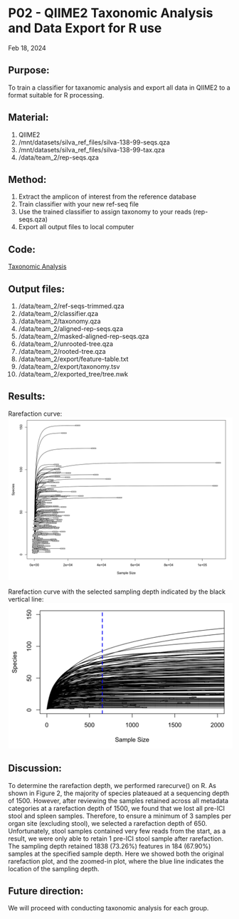 # P02 - QIIME2 Taxonomic Analysis and Data Export for R use

Feb 18, 2024

## Purpose:
To train a classifier for taxanomic analysis and export all data in QIIME2 to a format suitable for R processing. 

## Material: 
1. QIIME2
2. /mnt/datasets/silva_ref_files/silva-138-99-seqs.qza
3. /mnt/datasets/silva_ref_files/silva-138-99-tax.qza
4. /data/team_2/rep-seqs.qza

## Method:
1. Extract the amplicon of interest from the reference database
2. Train classifier with your new ref-seq file
3. Use the trained classifier to assign taxonomy to your reads (rep-seqs.qza)
4. Export all output files to local computer

## Code: 
[Taxonomic Analysis](/QIIME2/P01_Code.txt)

## Output files:
1. /data/team_2/ref-seqs-trimmed.qza
2. /data/team_2/classifier.qza
3. /data/team_2/taxonomy.qza
4. /data/team_2/aligned-rep-seqs.qza
5. /data/team_2/masked-aligned-rep-seqs.qza
6. /data/team_2/unrooted-tree.qza
7. /data/team_2/rooted-tree.qza
8. /data/team_2/export/feature-table.txt
9. /data/team_2/export/taxonomy.tsv
10. /data/team_2/exported_tree/tree.nwk

## Results: 
Rarefaction curve:
![Rarefaction Curve](/QIIME2/Figure/Rarefaction_uncropped.png)

Rarefaction curve with the selected sampling depth indicated by the black vertical line:
![Rarefaction Curve](/QIIME2/Figure/Rarefaction_cropped.png)

## Discussion:
To determine the rarefaction depth, we performed rarecurve() on R. As shown in Figure 2, the majority of species plateaued at a sequencing depth of 1500. However, after reviewing the samples retained across all metadata categories at a rarefaction depth of 1500, we found that we lost all pre-ICI stool and spleen samples. Therefore, to ensure a minimum of 3 samples per organ site (excluding stool), we selected a rarefaction depth of 650. Unfortunately, stool samples contained very few reads from the start, as a result, we were only able to retain 1 pre-ICI stool sample after rarefaction. The sampling depth retained 1838 (73.26%) features in 184 (67.90%) samples at the specified sample depth. Here we showed both the original rarefaction plot, and the zoomed-in plot, where the blue line indicates the location of the sampling depth.

## Future direction:
We will proceed with conducting taxonomic analysis for each group.
